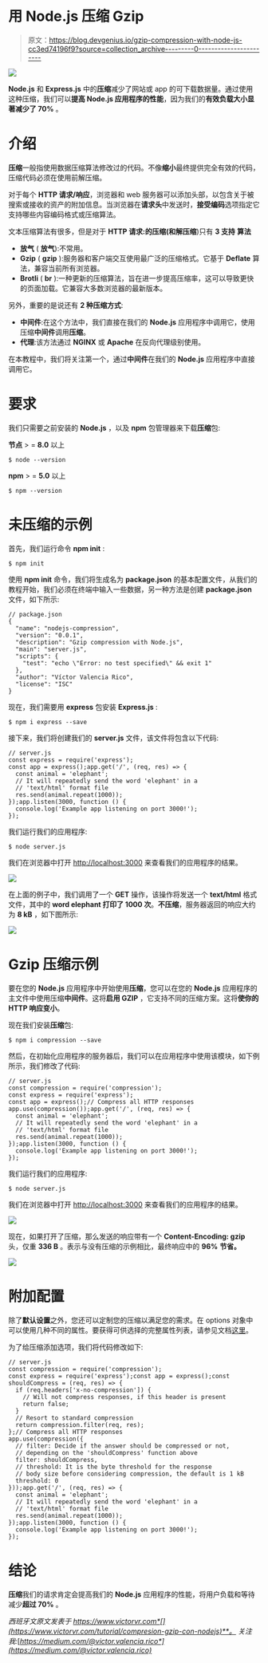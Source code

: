# 用 Node.js 压缩 Gzip

> 原文：<https://blog.devgenius.io/gzip-compression-with-node-js-cc3ed74196f9?source=collection_archive---------0----------------------->

![](img/2504acbe5fec3ae2cd42cf8adb6545ad.png)

**Node.js** 和 **Express.js** 中的**压缩**减少了网站或 app 的可下载数据量。通过使用这种压缩，我们可以**提高 Node.js 应用程序的性能**，因为我们的**有效负载大小显著减少了 70%** 。

# 介绍

**压缩**一般指使用数据压缩算法修改过的代码。不像**缩小**最终提供完全有效的代码，压缩代码必须在使用前解压缩。

对于每个 **HTTP 请求/响应**，浏览器和 web 服务器可以添加头部，以包含关于被搜索或接收的资产的附加信息。当浏览器在**请求头**中发送时，**接受编码**选项指定它支持哪些内容编码格式或压缩算法。

文本压缩算法有很多，但是对于 **HTTP 请求:**的压缩(和**解压缩**)只有 **3 支持** **算法**

*   **放气** ( **放气**):不常用。
*   **Gzip** ( **gzip** ):服务器和客户端交互使用最广泛的压缩格式。它基于 **Deflate** 算法，兼容当前所有浏览器。
*   **Brotli** ( **br** ):一种更新的压缩算法，旨在进一步提高压缩率，这可以导致更快的页面加载。它兼容大多数浏览器的最新版本。

另外，重要的是说还有 **2 种压缩方式**:

*   **中间件**:在这个方法中，我们直接在我们的 **Node.js** 应用程序中调用它，使用压缩**中间件**调用**压缩**。
*   **代理**:该方法通过 **NGINX** 或 **Apache** 在反向代理级别使用。

在本教程中，我们将关注第一个，通过**中间件**在我们的 **Node.js** 应用程序中直接调用它。

# 要求

我们只需要之前安装的 **Node.js** ，以及 **npm** 包管理器来下载**压缩**包:

**节点** > = **8.0** 以上

```
$ node --version
```

**npm** > = **5.0** 以上

```
$ npm --version
```

# 未压缩的示例

首先，我们运行命令 **npm init** :

```
$ npm init
```

使用 **npm init** 命令，我们将生成名为 **package.json** 的基本配置文件，从我们的教程开始，我们必须在终端中输入一些数据，另一种方法是创建 **package.json** 文件，如下所示:

```
// package.json
{
  "name": "nodejs-compression",
  "version": "0.0.1",
  "description": "Gzip compression with Node.js",
  "main": "server.js",
  "scripts": {
    "test": "echo \"Error: no test specified\" && exit 1"
  },
  "author": "Víctor Valencia Rico",
  "license": "ISC"
}
```

现在，我们需要用 **express** 包安装 **Express.js** :

```
$ npm i express --save
```

接下来，我们将创建我们的 **server.js** 文件，该文件将包含以下代码:

```
// server.js
const express = require('express');
const app = express();app.get('/', (req, res) => {
  const animal = 'elephant';
  // It will repeatedly send the word 'elephant' in a 
  // 'text/html' format file
  res.send(animal.repeat(1000));
});app.listen(3000, function () {
  console.log('Example app listening on port 3000!');
});
```

我们运行我们的应用程序:

```
$ node server.js
```

我们在浏览器中打开 [http://localhost:3000](http://localhost:3000) 来查看我们的应用程序的结果。

![](img/34448218f83a5d1c042e3bb5cba248af.png)

在上面的例子中，我们调用了一个 **GET** 操作，该操作将发送一个 **text/html** 格式文件，其中的 **word elephant 打印了 1000 次**。**不压缩**，服务器返回的响应大约为 **8 kB** ，如下图所示:

![](img/7e837a35bfa35ca0cb7ee8a2a503bdec.png)

# Gzip 压缩示例

要在您的 **Node.js** 应用程序中开始使用**压缩**，您可以在您的 **Node.js** 应用程序的主文件中使用压缩**中间件**。这将**启用 GZIP** ，它支持不同的压缩方案。这将**使你的 HTTP 响应变小**。

现在我们安装**压缩**包:

```
$ npm i compression --save
```

然后，在初始化应用程序的服务器后，我们可以在应用程序中使用该模块，如下例所示，我们修改了代码:

```
// server.js
const compression = require('compression');
const express = require('express');
const app = express();// Compress all HTTP responses
app.use(compression());app.get('/', (req, res) => {
  const animal = 'elephant';
  // It will repeatedly send the word 'elephant' in a 
  // 'text/html' format file
  res.send(animal.repeat(1000));
});app.listen(3000, function () {
  console.log('Example app listening on port 3000!');
});
```

我们运行我们的应用程序:

```
$ node server.js
```

我们在浏览器中打开 [http://localhost:3000](http://localhost:3000) 来查看我们的应用程序的结果。

![](img/34448218f83a5d1c042e3bb5cba248af.png)

现在，如果打开了压缩，那么发送的响应带有一个 **Content-Encoding: gzip** 头，仅重 **336 B** 。表示与没有压缩的示例相比，最终响应中的 **96%** **节省。**

![](img/da14076ad4f9a719d63ece60c0a0beab.png)

# 附加配置

除了**默认设置**之外，您还可以定制您的压缩以满足您的需求。在 options 对象中可以使用几种不同的属性。要获得可供选择的完整属性列表，请参见文档[这里](https://www.npmjs.com/package/compression)。

为了给压缩添加选项，我们将代码修改如下:

```
// server.js
const compression = require('compression');
const express = require('express');const app = express();const shouldCompress = (req, res) => {
  if (req.headers['x-no-compression']) {
    // Will not compress responses, if this header is present
    return false;
  }
  // Resort to standard compression
  return compression.filter(req, res);
};// Compress all HTTP responses
app.use(compression({
  // filter: Decide if the answer should be compressed or not,
  // depending on the 'shouldCompress' function above
  filter: shouldCompress,
  // threshold: It is the byte threshold for the response 
  // body size before considering compression, the default is 1 kB
  threshold: 0
}));app.get('/', (req, res) => {
  const animal = 'elephant';
  // It will repeatedly send the word 'elephant' in a 
  // 'text/html' format file
  res.send(animal.repeat(1000));
});app.listen(3000, function () {
  console.log('Example app listening on port 3000!');
});
```

# 结论

**压缩**我们的请求肯定会提高我们的 **Node.js** 应用程序的性能，将用户负载和等待减少**超过 70%** 。

*西班牙文原文发表于 https://www.victorvr.com*[](https://www.victorvr.com/tutorial/compresion-gzip-con-nodejs)**。
关注我:*[*https://medium.com/@victor.valencia.rico*](https://medium.com/@victor.valencia.rico)*